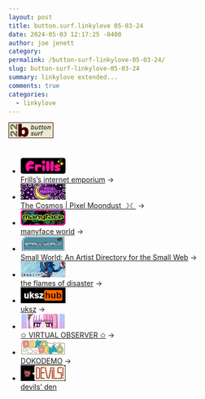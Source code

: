 ```yaml
---
layout: post
title: button.surf.linkylove 05-03-24
date: 2024-05-03 12:17:25 -0400
author: joe jenett
category: 
permalink: /button-surf-linkylove-05-03-24/
slug: button-surf-linkylove-05-03-24
summary: linkylove extended...
comments: true
categories:
  - linkylove
---
```

<p style="margin-bottom:36px;">
<a title="it started at the button wall" href="https://bulltown.joejenett.com/links/"><img src="/images/b22surf.png" alt=""></a>
</p>
<ul class="linkylove">
<li><a title="Frills’s internet emporium" href="https://frills.dev/"><img src="/images/frills.png" alt="Frills’s internet emporium" width="88" height="31"><br>Frills’s internet emporium</a> &rarr;</li>
<li><a title="The Cosmos | Pixel Moondust ☽☾" href="https://pixelmoondust.neocities.org/"><img src="/images/pixelmoondust.jpg" alt="The Cosmos | Pixel Moondust ☽☾" width="88" height="31"><br>The Cosmos | Pixel Moondust ☽☾</a> &rarr;</li>
<li><a title="manyface world" href="https://manyface.neocities.org/"><img src="/images/manyface.png" alt="manyface world" width="88" height="31"><br>manyface world</a> &rarr;</li>
<li><a title="Small World: An Artist Directory for the Small Web" href="https://smallworld.mizuki.world/"><img src="/images/smallworld.png" alt="Small World: An Artist Directory for the Small Web" width="88" height="31"><br>Small World: An Artist Directory for the Small Web</a> &rarr;</li>
<li><a title="the flames of disaster" href="https://crisis.city/"><img src="/images/crisiscity.png" alt="the flames of disaster" width="88" height="31"><br>the flames of disaster</a> &rarr;</li>
<li><a title="uksz" href="https://uksz.org/"><img src="/images/uksz.gif" alt="uksz" width="88" height="31"><br> uksz</a> &rarr;</li>
<li><a title="✩ VIRTUAL OBSERVER ✩" href="https://virtualobserver.moe/"><img src="/images/virtualobserver.png" alt="✩ VIRTUAL OBSERVER ✩" width="88" height="31"><br>✩ VIRTUAL OBSERVER ✩</a> &rarr;</li>
<li><a title="DOKODEMO" href="https://dokode.moe/"><img src="/images/dokodemo.jpg" alt="DOKODEMO" width="88" height="31"><br>DOKODEMO</a> &rarr;</li>
<li><a title="devils’ den" href="https://devils.gay/"><img src="/images/devils-gay.jpg" alt="devils’ den" width="88" height="31"><br>devils’ den</a></li>
</ul>

<a href="https://brid.gy/publish/mastodon"></a>
